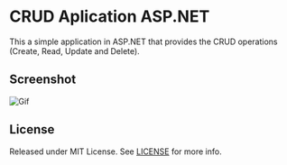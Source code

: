 # CRUD Aplication ASP.NET

This a simple application in ASP.NET that provides the CRUD operations (Create, Read, Update and Delete).

## Screenshot

![Gif](gif/application.gif)

## License

Released under MIT License. See [LICENSE](LICENSE) for more info.